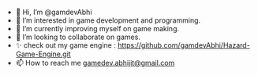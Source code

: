 - 👋 Hi, I’m @gamdevAbhi
- 👀 I’m interested in game development and programming.
- 🌱 I’m currently improving myself on game making.
- 💞️ I’m looking to collaborate on games.
- ✨ check out my game engine : https://github.com/gamdevAbhi/Hazard-Game-Engine.git
- 📫 How to reach me gamedev.abhijit@gmail.com

<!---
gamdevAbhi/gamdevAbhi is a ✨ special ✨ repository because its `README.md` (this file) appears on your GitHub profile.
You can click the Preview link to take a look at your changes.
--->
